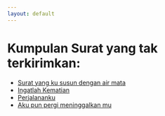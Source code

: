 ```yaml
---
layout: default
---
```


# Kumpulan Surat yang tak terkirimkan:

-   [Surat yang ku susun dengan air mata](./2018-05-30-puisi0.html)
-   [Ingatlah Kematian](./2019-01-27-puisi1.html)
-   [Perjalananku](./2019-03-02-puisi3.html)
-   [Aku pun pergi meninggalkan mu](./2019-05-15-puisi4.html)
